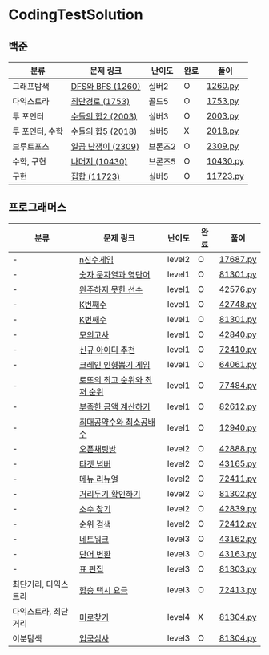 # CodingTestSolution

## 백준

| 분류 | 문제 링크 | 난이도 | 완료 | 풀이 |
|-----|--------|-------|-----|-----|
| 그래프탐색 | [DFS와 BFS (1260)](https://www.acmicpc.net/problem/1260) | 실버2 | O | [1260.py](https://github.com/hwangseonbi/CodingTestSolution/blob/main/baekjoon/1260.py)|
| 다익스트라 | [최단경로 (1753)](https://www.acmicpc.net/problem/1753) | 골드5 | O | [1753.py](https://github.com/hwangseonbi/CodingTestSolution/blob/main/baekjoon/1753.py)|
| 투 포인터 | [수들의 합2 (2003)](https://www.acmicpc.net/problem/2003) | 실버3 | O | [2003.py](https://github.com/hwangseonbi/CodingTestSolution/blob/main/baekjoon/2003.py)|
| 투 포인터, 수학 | [수들의 합5 (2018)](https://www.acmicpc.net/problem/2018) | 실버5 | X | [2018.py](https://github.com/hwangseonbi/CodingTestSolution/blob/main/baekjoon/2018.py)|
| 브루트포스 | [일곱 난쟁이 (2309)](https://www.acmicpc.net/problem/2309) | 브론즈2 | O | [2309.py](https://github.com/hwangseonbi/CodingTestSolution/blob/main/baekjoon/2309.py)|
| 수학, 구현 | [나머지 (10430)](https://www.acmicpc.net/problem/10430) | 브론즈5 | O | [10430.py](https://github.com/hwangseonbi/CodingTestSolution/blob/main/baekjoon/10430.py)|
| 구현 | [집합 (11723)](https://www.acmicpc.net/problem/11723) | 실버5 | O | [11723.py](https://github.com/hwangseonbi/CodingTestSolution/blob/main/baekjoon/11723.py)|



## 프로그래머스
| 분류 | 문제 링크 | 난이도 | 완료 | 풀이 |
|-----|---------|------|-----|-----|
| - | [n진수게임](https://programmers.co.kr/learn/courses/30/lessons/17687) | level2 | O | [17687.py](https://github.com/hwangseonbi/CodingTestSolution/blob/main/programmers/17687.py)|
| - | [숫자 문자열과 영단어](https://programmers.co.kr/learn/courses/30/lessons/81301) | level1 | O |  [81301.py](https://github.com/hwangseonbi/CodingTestSolution/blob/main/programmers/81301.py)|
| - | [완주하지 못한 선수](https://programmers.co.kr/learn/courses/30/lessons/42576) | level1 | O |  [42576.py](https://github.com/hwangseonbi/CodingTestSolution/blob/main/programmers/42576.py)|
| - | [K번째수](https://programmers.co.kr/learn/courses/30/lessons/42748) | level1 | O |  [42748.py](https://github.com/hwangseonbi/CodingTestSolution/blob/main/programmers/42748.py)|
| - | [K번째수](https://programmers.co.kr/learn/courses/30/lessons/81301) | level1 | O |  [81301.py](https://github.com/hwangseonbi/CodingTestSolution/blob/main/programmers/81301.py)|
| - | [모의고사](https://programmers.co.kr/learn/courses/30/lessons/42840) | level1 | O |  [42840.py](https://github.com/hwangseonbi/CodingTestSolution/blob/main/programmers/42840.py)|
| - | [신규 아이디 추천](https://programmers.co.kr/learn/courses/30/lessons/72410) | level1 | O |  [72410.py](https://github.com/hwangseonbi/CodingTestSolution/blob/main/programmers/72410.py)|
| - | [크레인 인형뽑기 게임](https://programmers.co.kr/learn/courses/30/lessons/64061) | level1 | O |  [64061.py](https://github.com/hwangseonbi/CodingTestSolution/blob/main/programmers/64061.py)|
| - | [로또의 최고 순위와 최저 순위](https://programmers.co.kr/learn/courses/30/lessons/77484) | level1 | O |  [77484.py](https://github.com/hwangseonbi/CodingTestSolution/blob/main/programmers/77484.py)|
| - | [부족한 금액 계산하기](https://programmers.co.kr/learn/courses/30/lessons/82612) | level1 | O |  [82612.py](https://github.com/hwangseonbi/CodingTestSolution/blob/main/programmers/82612.py)|
| - | [최대공약수와 최소공배수](https://programmers.co.kr/learn/courses/30/lessons/12940) | level1 | O |  [12940.py](https://github.com/hwangseonbi/CodingTestSolution/blob/main/programmers/12940.py)|
| - | [오픈채팅방](https://programmers.co.kr/learn/courses/30/lessons/42888) | level2 | O |  [42888.py](https://github.com/hwangseonbi/CodingTestSolution/blob/main/programmers/42888.py)|
| - | [타겟 넘버](https://programmers.co.kr/learn/courses/30/lessons/43165) | level2 | O |  [43165.py](https://github.com/hwangseonbi/CodingTestSolution/blob/main/programmers/43165.py)|
| - | [메뉴 리뉴얼](https://programmers.co.kr/learn/courses/30/lessons/72411) | level2 | O |  [72411.py](https://github.com/hwangseonbi/CodingTestSolution/blob/main/programmers/72411.py)|
| - | [거리두기 확인하기](https://programmers.co.kr/learn/courses/30/lessons/81302) | level2 | O |  [81302.py](https://github.com/hwangseonbi/CodingTestSolution/blob/main/programmers/81302.py)|
| - | [소수 찾기](https://programmers.co.kr/learn/courses/30/lessons/42839) | level2 | O |  [42839.py](https://github.com/hwangseonbi/CodingTestSolution/blob/main/programmers/42839.py)|
| - | [순위 검색](https://programmers.co.kr/learn/courses/30/lessons/72412) | level2 | O |  [72412.py](https://github.com/hwangseonbi/CodingTestSolution/blob/main/programmers/72412.py)|
| - | [네트워크](https://programmers.co.kr/learn/courses/30/lessons/43162) | level3 | O |  [43162.py](https://github.com/hwangseonbi/CodingTestSolution/blob/main/programmers/43162.py)|
| - | [단어 변환](https://programmers.co.kr/learn/courses/30/lessons/43163) | level3 | O |  [43163.py](https://github.com/hwangseonbi/CodingTestSolution/blob/main/programmers/43163.py)|
| - | [표 편집](https://programmers.co.kr/learn/courses/30/lessons/81303) | level3 | O |  [81303.py](https://github.com/hwangseonbi/CodingTestSolution/blob/main/programmers/81303.py)|
| 최단거리, 다익스트라 | [합승 택시 요금](https://programmers.co.kr/learn/courses/30/lessons/72413) | level3 | O |  [72413.py](https://github.com/hwangseonbi/CodingTestSolution/blob/main/programmers/72413.py)|
| 다익스트라, 최단거리 | [미로찾기](https://programmers.co.kr/learn/courses/30/lessons/81304) | level4 | X |  [81304.py](https://github.com/hwangseonbi/CodingTestSolution/blob/main/programmers/81304.py)|
| 이분탐색 | [입국심사](https://programmers.co.kr/learn/courses/30/lessons/43238) | level3 | O |  [81304.py](https://github.com/hwangseonbi/CodingTestSolution/blob/main/programmers/43238.py)|






